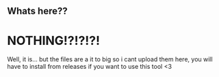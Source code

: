 ## Whats here??

# NOTHING!?!?!?!
Well, it is... but the files are a it to big so i cant upload them here, you will have to install from releases if you want to use this tool <3
